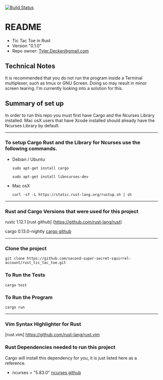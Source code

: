 [![Build Status](https://travis-ci.org/second-super-secret-squirrel-account/rust_tic_tac_toe.svg?branch=master)](https://travis-ci.org/second-super-secret-squirrel-account/rust_tic_tac_toe)

# README #
* Tic Tac Toe in Rust
* Version "0.1.0"
* Repo owner: Tyler.Decker@gmail.com

## Technical Notes ##
It is recommended that you do not run the program inside a Terminal multiplexer, such as tmux or GNU Screen.
Doing so may result in minor screen tearing. I'm currently looking into a solution for this.


## Summary of set up ##
  In order to run this repo you must first have Cargo and the Ncurses Library installed.
  Mac osX users that have Xcode installed should already have the Ncurses Library by default.

---

###  To setup Cargo Rust and the Library for Ncurses use the following commands. ###
* Debian / Ubuntu

  `sudo apt-get install cargo`

  `sudo apt-get install libncurses-dev`

* Mac osX

  `curl -sf -L https://static.rust-lang.org/rustup.sh | sh`

---
### Rust and Cargo Versions that were used for this project ###
rustc 1.12.1 [rust github] (https://github.com/rust-lang/rust)

cargo 0.13.0-nightly [cargo github](https://github.com/rust-lang/cargo)

---

### Clone the project ####
`git clone https://github.com/second-super-secret-squirrel-account/rust_tic_tac_toe.git`

### To Run the Tests ###
`cargo test`

### To Run the Program ###
`cargo run`

---

### Vim Syntax Highlighter for Rust ###
[rust.vim] https://github.com/rust-lang/rust.vim

### Rust Dependencies needed to run this project ###

Cargo will install this dependency for you, it is just listed here as a reference.

  * ncurses = "5.83.0" [ncurses github](https://github.com/second-super-secret-squirrel-account/ncurses-rs)
